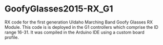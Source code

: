 # GoofyGlasses2015-RX_G1
RX code for the first generation UIdaho Marching Band Goofy Glasses RX Module.
This code is is deployed in the G1 controllers which comprise the ID range 16-31. It was compiled in the Arduino IDE using a custom board profile.
